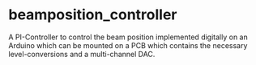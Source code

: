 # beamposition_controller
A PI-Controller to control the beam position implemented digitally on an Arduino which can be mounted on a PCB which contains the necessary level-conversions and a multi-channel DAC.
